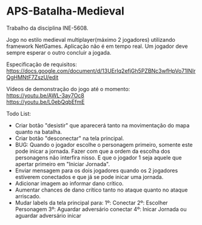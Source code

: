 # APS-Batalha-Medieval
Trabalho da disciplina INE-5608.

Jogo no estilo medieval multiplayer(máximo 2 jogadores) utilizando framework NetGames.
Aplicação não é em tempo real. Um jogador deve sempre esperar o outro concluir a jogada.

Especificação de requisitos:
https://docs.google.com/document/d/13UErIq2efjGh5PZBNc3wfHpVo71INIrQgHMNtF7ZszU/edit

Vídeos de demonstração do jogo até o momento: <br/>
https://youtu.be/AWL-3ay7Oc8 <br/>
https://youtu.be/L0ebQqbEfmE

Todo List:
- Criar botão "desistir" que aparecerá tanto na movimentação do mapa quanto na batalha.
- Criar botão "desconectar" na tela principal.
- BUG: Quando o jogador escolhe o personagem primeiro, somente este pode inicar a jornada. Fazer com que a ordem da escolha dos personagens não interfira nisso. E que o jogador 1 seja aquele que apertar primeiro em "Iniciar Jornada".
- Enviar mensagem para os dois jogadores quando os 2 jogadores estiverem conectados e que já se pode inicar uma jornada.
- Adicionar imagem ao informar dano crítico.
- Aumentar chances de dano crítico tanto no ataque quanto no ataque arriscado.
- Mudar labels da tela principal para:
  1º: Conectar
  2º: Escolher Personagem
  3º: Aguardar adversário conectar
  4º: Inicar Jornada ou aguardar adversário inicar
